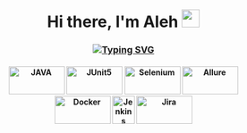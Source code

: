 <h1 align="center">Hi there, I'm Aleh <img src="https://github.com/blackcater/blackcater/raw/main/images/Hi.gif" height="32"/></h1>
<h3 align="center"><a href="https://git.io/typing-svg"><img src="https://readme-typing-svg.herokuapp.com?font=Fira+Code&pause=1000&background=831C0900&random=false&width=435&lines=Automation+QA+from+Belarus+BY" alt="Typing SVG" /></a></h3>

<h4 align="center"><img src="https://github.com/AlehByZh/AlehByZh/assets/161764041/615ac041-76ab-4b74-88c8-9af73c0e4141" alt = "JAVA" width="100" height="50">
<img src="https://github.com/AlehByZh/AlehByZh/assets/161764041/8bf436fb-c216-4c22-af06-73e9fb46fc22" alt = "JUnit5" width="100" height="50">
<img src="https://github.com/AlehByZh/AlehByZh/assets/161764041/e6ad943e-743b-4003-968c-89821a66ece8" alt = "Selenium" width="100" height="50">
<img src="https://github.com/AlehByZh/AlehByZh/assets/161764041/2b96a22e-1cd3-4f0a-bace-103406eff4ad" alt = "Allure" width="100" height="50">
<img src="https://github.com/AlehByZh/AlehByZh/assets/161764041/12f2d483-475a-4376-92b2-b33c1a73002c" alt = "Docker" width="100" height="50">
<img src="https://github.com/AlehByZh/AlehByZh/assets/161764041/89ba882d-34d9-4f32-b92a-a046996e8d92" alt = "Jenkins" width="40" height="50">
<img src="https://github.com/AlehByZh/AlehByZh/assets/161764041/5ef32aa6-3ba8-478f-88b7-e1a1e98f9c1f" alt = "Jira" width="100" height="50"></h4>
